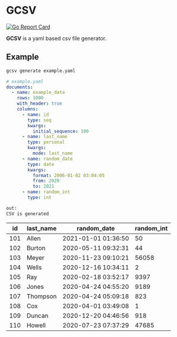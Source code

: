 # GCSV
[![Go Report Card](https://goreportcard.com/badge/github.com/gelleson/gcsv)](https://goreportcard.com/report/github.com/gelleson/gcsv)

**GCSV** is a yaml based csv file generator.


## Example 

```bash
gcsv generate example.yaml
```

```yaml
# example.yaml
documents:
  - name: example_data
    rows: 1000
    with_header: true
    columns:
      - name: id
        type: seq
        kwargs:
          initial_sequence: 100
      - name: last_name
        type: personal
        kwargs:
          mode: last_name
      - name: random_date
        type: date
        kwargs:
          format: 2006-01-02 03:04:05
          from: 2020
          to: 2021
      - name: random_int
        type: int

```

```bash 
out:
CSV is generated
```

|id |last_name|random_date        |random_int|
|---|---------|-------------------|----------|
|101|Allen    |2021-01-01 01:36:50|50        |
|102|Burton   |2020-05-11 09:32:31|44        |
|103|Meyer    |2020-11-23 09:10:21|56058     |
|104|Wells    |2020-12-16 10:34:11|2         |
|105|Ray      |2020-02-18 03:52:17|9397      |
|106|Jones    |2020-04-24 04:55:20|9189      |
|107|Thompson |2020-04-24 05:09:18|823       |
|108|Cox      |2020-04-01 03:49:08|1         |
|109|Duncan   |2020-12-20 04:46:56|918       |
|110|Howell   |2020-07-23 07:37:29|47685     |